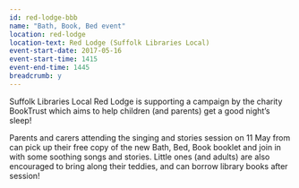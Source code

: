 ```yaml
---
id: red-lodge-bbb
name: "Bath, Book, Bed event"
location: red-lodge
location-text: Red Lodge (Suffolk Libraries Local)
event-start-date: 2017-05-16
event-start-time: 1415
event-end-time: 1445
breadcrumb: y
---
```


Suffolk Libraries Local Red Lodge is supporting a campaign by the charity BookTrust which aims to help children (and parents) get a good night’s sleep!

Parents and carers attending the singing and stories session on 11 May from can pick up their free copy of the new Bath, Bed, Book booklet and join in with some soothing songs and stories. Little ones (and adults) are also encouraged to bring along their teddies, and can borrow library books after session!
